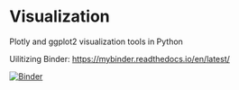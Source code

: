 # Visualization
Plotly and ggplot2 visualization tools in Python

Uilitizing Binder: https://mybinder.readthedocs.io/en/latest/ 

[![Binder](https://mybinder.org/badge_logo.svg)](https://mybinder.org/v2/gh/tanuws/visualization/master)
